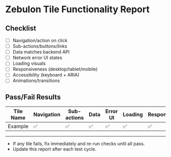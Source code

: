 # Zebulon Tile Functionality Report

## Checklist
- [ ] Navigation/action on click
- [ ] Sub-actions/buttons/links
- [ ] Data matches backend API
- [ ] Network error UI states
- [ ] Loading visuals
- [ ] Responsiveness (desktop/tablet/mobile)
- [ ] Accessibility (keyboard + ARIA)
- [ ] Animations/transitions

## Pass/Fail Results

| Tile Name | Navigation | Sub-actions | Data | Error UI | Loading | Responsive | Accessible | Animation | Result |
|-----------|------------|-------------|------|----------|---------|------------|------------|-----------|--------|
| Example   | ✅         | ✅          | ✅   | ✅       | ✅      | ✅         | ✅         | ✅        | PASS   |

---

- If any tile fails, fix immediately and re-run checks until all pass.
- Update this report after each test cycle.
